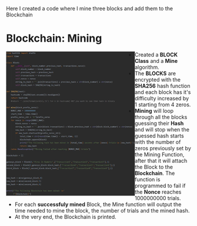Here I created a code where I mine three blocks and add them to the Blockchain
# Blockchain: Mining
<img src="https://github.com/Relor91/Lorenzo_Portfolio/blob/main/images/Blockchain/BlockchainMining/BlockchainMining.JPG" alt="drawing" width="350" align="left"/><p>
* Created a **BLOCK Class** and a **Mine** algorithm.
* The **BLOCKS** are encrypted with the **SHA256** hash function and each block has it's difficulty increased by 1 starting from 4 zeros.
* **Mining** will loop through all the blocks guessing their **Hash** and will stop when the guessed hash starts with the number of zeros previously set by the Mining Function, after that it will attach the Block to the **Blockchain**. The function is programmed to fail if the **Nonce** reaches 1000000000 trials.
* For each **successfuly mined** Block, the Mine function will output the time needed to mine the block, the number of trials and the mined hash.
* At the very end, the Blockchain is printed.<p>
